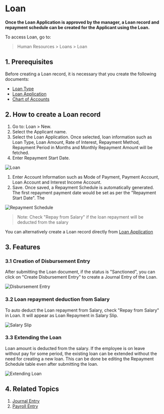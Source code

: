 # Loan

**Once the Loan Application is approved by the manager, a Loan record and repayment schedule can be created for the Applicant using the Loan.**

To access Loan, go to:

> Human Resources > Loans > Loan


## 1. Prerequisites

Before creating a Loan record, it is necessary that you create the following documents:

* [Loan Type](/docs/user/manual/en/human-resources/loan-type)
* [Loan Application](/docs/user/manual/en/human-resources/loan-application)
* [Chart of Accounts](/docs/user/manual/en/accounts/chart-of-accounts)

## 2. How to create a Loan record

1. Go to: Loan > New.
1. Select the Applicant name.
1. Select the Loan Application. Once selected, loan information such as Loan Type, Loan Amount, Rate of Interest, Repayment Method, Repayment Period in Months and Monthly Repayment Amount will be fetched.
1. Enter Repayment Start Date.

  <img class="screenshot" alt="Loan" src="{{docs_base_url}}/assets/img/human-resources/loan1.png">

1. Enter Account Information such as Mode of Payment, Payment Account, Loan Account and Interest Income Account.
1. Save. Once saved, a Repayment Schedule is automatically generated. The first repayment payment date would be set as per the "Repayment Start Date". The


  <img class="screenshot" alt="Repayment Schedule" src="{{docs_base_url}}/assets/img/human-resources/loan2.png">

> Note: Check "Repay from Salary" if the loan repayment will be deducted from the salary

You can alternatively create a Loan record directly from [Loan Application](/docs/user/manual/en/human-resources/loan-application)


## 3. Features

### 3.1 Creation of Disbursement Entry

After submitting the Loan document, if the status is "Sanctioned", you can click on "Create Disbursement Entry" to create a Journal Entry of the Loan.


<img class="screenshot" alt="Disbursement Entry" src="{{docs_base_url}}/assets/img/human-resources/disbursement-entry.png">

### 3.2 Loan repayment deduction from Salary

To auto deduct the Loan repayment from Salary, check "Repay from Salary" in Loan. It will appear as Loan Repayment in Salary Slip.

<img class="screenshot" alt="Salary Slip" src="{{docs_base_url}}/assets/img/human-resources/loan-repayment-salary-slip.png">

### 3.3 Extending the Loan
Loan amount is deducted from the salary. If the employee is on leave without pay for some period, the existing loan can be extended without the need for creating a new loan. This can be done be editing the Repayment Schedule table even after submitting the loan.

![Extending Loan](/docs/assets/img/human-resources/change-loan-amount.gif)

## 4. Related Topics

1. [Journal Entry](/docs/user/manual/en/accounts/journal-entry)
1. [Payroll Entry](/docs/user/manual/en/human-resources/payroll-entry)